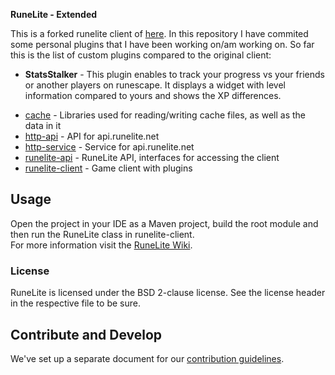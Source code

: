 **RuneLite - Extended**

This is a forked runelite client of [here](https://github.com/runelite/runelite).
In this repository I have commited some personal plugins that I have been working on/am working on.
So far this is the list of custom plugins compared to the original client:

- **StatsStalker** - This plugin enables to track your progress vs your friends or another players on runescape. It displays a widget with level information compared to yours and shows the XP differences.

* [cache](cache/src/main/java/net/runelite/cache) - Libraries used for reading/writing cache files, as well as the data in it
* [http-api](http-api/src/main/java/net/runelite/http/api) - API for api.runelite.net
* [http-service](http-service/src/main/java/net/runelite/http/service) - Service for api.runelite.net
* [runelite-api](runelite-api/src/main/java/net/runelite/api) - RuneLite API, interfaces for accessing the client
* [runelite-client](runelite-client/src/main/java/net/runelite/client) - Game client with plugins

## Usage

Open the project in your IDE as a Maven project, build the root module and then run the RuneLite class in runelite-client.  
For more information visit the [RuneLite Wiki](https://github.com/runelite/runelite/wiki).

### License

RuneLite is licensed under the BSD 2-clause license. See the license header in the respective file to be sure.

## Contribute and Develop

We've set up a separate document for our [contribution guidelines](https://github.com/runelite/runelite/blob/master/.github/CONTRIBUTING.md).
